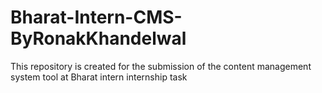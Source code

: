 # Bharat-Intern-CMS-ByRonakKhandelwal
This repository is created for the submission of the content management system tool at Bharat intern internship task
